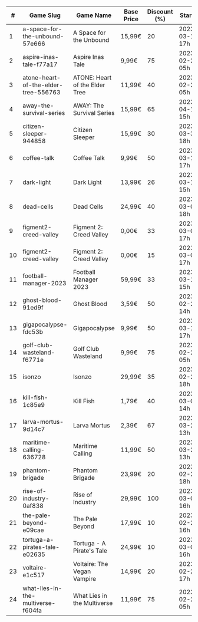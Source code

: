 |#|Game Slug|Game Name|Base Price|Discount (%)|Starts|Ends|
|---|---|---|---|---|---|---|
|1|a-space-for-the-unbound-57e666|A Space for the Unbound|15,99€|20|2023-03-16 17h|2023-03-26 17h|
|2|aspire-inas-tale-f77a17|Aspire Inas Tale|9,99€|75|2023-02-24 05h|2023-03-12 05h|
|3|atone-heart-of-the-elder-tree-556763|ATONE: Heart of the Elder Tree|11,99€|40|2023-02-24 05h|2023-03-12 05h|
|4|away-the-survival-series|AWAY: The Survival Series|15,99€|65|2023-04-15 15h|2023-04-29 15h|
|5|citizen-sleeper-944858|Citizen Sleeper|15,99€|30|2023-03-30 18h|2023-04-05 18h|
|6|coffee-talk|Coffee Talk|9,99€|50|2023-03-16 17h|2023-03-23 17h|
|7|dark-light|Dark Light|13,99€|26|2023-03-16 15h|2023-03-24 15h|
|8|dead-cells|Dead Cells|24,99€|40|2023-03-06 18h|2023-03-13 17h|
|9|figment2-creed-valley|Figment 2: Creed Valley|0,00€|33|2023-03-09 17h|2023-04-08 16h|
|10|figment2-creed-valley|Figment 2: Creed Valley|0,00€|15|2023-03-09 17h|2023-04-08 16h|
|11|football-manager-2023|Football Manager 2023|59,99€|33|2023-03-14 15h|2023-03-23 15h|
|12|ghost-blood-91ed9f|Ghost Blood|3,59€|50|2023-02-28 14h|2023-03-07 14h|
|13|gigapocalypse-fdc53b|Gigapocalypse|9,99€|50|2023-03-16 17h|2023-03-23 17h|
|14|golf-club-wasteland-f6771e|Golf Club Wasteland|9,99€|75|2023-02-24 05h|2023-03-12 05h|
|15|isonzo|Isonzo|29,99€|35|2023-02-27 18h|2023-03-12 17h|
|16|kill-fish-1c85e9|Kill Fish|1,79€|40|2023-03-07 14h|2023-03-14 13h|
|17|larva-mortus-9d14c7|Larva Mortus|2,39€|67|2023-03-27 13h|2023-04-03 13h|
|18|maritime-calling-636728|Maritime Calling|11,99€|50|2023-03-27 13h|2023-04-03 13h|
|19|phantom-brigade|Phantom Brigade|23,99€|20|2023-02-28 18h|2023-03-07 18h|
|20|rise-of-industry-0af838|Rise of Industry|29,99€|100|2023-03-02 16h|2023-03-09 16h|
|21|the-pale-beyond-e09cae|The Pale Beyond|17,99€|10|2023-02-24 16h|2023-03-02 16h|
|22|tortuga-a-pirates-tale-e02635|Tortuga - A Pirate's Tale|24,99€|10|2023-03-02 16h|2023-03-16 16h|
|23|voltaire-e1c517|Voltaire: The Vegan Vampire|14,99€|20|2023-02-27 17h|2023-03-06 17h|
|24|what-lies-in-the-multiverse-f604fa|What Lies in the Multiverse|11,99€|75|2023-02-24 05h|2023-03-12 05h|
